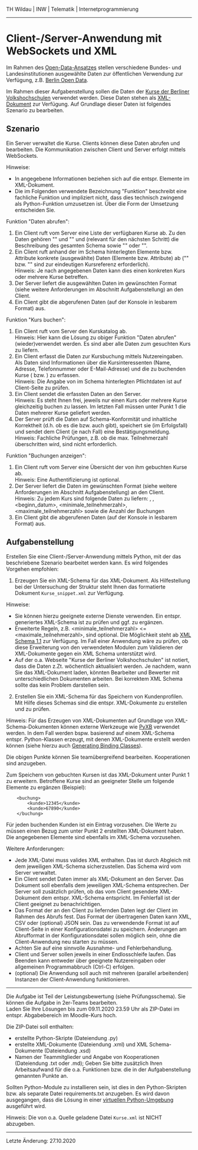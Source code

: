 TH Wildau | INW | Telematik | Internetprogrammierung

---

Client-/Server-Anwendung mit WebSockets und XML
===============================================


Im Rahmen des [Open-Data-Ansatzes](https://de.wikipedia.org/wiki/Open_Data) stellen verschiedene Bundes- und Landesinstitutionen ausgewählte Daten zur öffentlichen Verwendung zur Verfügung, z.B. [Berlin Open Data](https://daten.berlin.de/).

Im Rahmen dieser Aufgabenstellung sollen die Daten der [Kurse der Berliner Volkshochschulen](https://daten.berlin.de/datensaetze/kurse-der-berliner-volkshochschulen) verwendet werden. Diese Daten stehen als [XML-Dokument](https://vhsit.berlin.de/VHSKURSE/OpenData/Kurse.xml) zur Verfügung. Auf Grundlage dieser Daten ist folgendes Szenario zu bearbeiten.


Szenario
--------

Ein Server verwaltet die Kurse. Clients können diese Daten abrufen und bearbeiten. Die Kommunikation zwischen Client und Server erfolgt mittels WebSockets.

Hinweise:  

- In <Klammern> angegebene Informationen beziehen sich auf die entspr. Elemente im XML-Dokument.
- Die im Folgenden verwendete Bezeichnung "Funktion" beschreibt eine fachliche Funktion und impliziert nicht, dass dies technisch zwingend als Python-Funktion umzusetzen ist. Über die Form der Umsetzung entscheiden Sie.


Funktion "Daten abrufen":

1. Ein Client ruft vom Server eine Liste der verfügbaren Kurse ab. Zu den Daten gehören "<name>" und "<untertitel>" und (relevant für den nächsten Schritt) die Beschreibung des gesamten Schema sowie "<guid>" oder "<nummer>".  
2. Ein Client ruft anhand der im Schema hinterlegten Elemente bzw. Attribute konkrete (ausgewählte) Daten (Elemente bzw. Attribute) ab ("<guid>" bzw. "<nummer>" sind zur eindeutigen Kursreferenz erforderlich).  
   Hinweis: Je nach angegebenen Daten kann dies einen konkreten Kurs oder mehrere Kurse betreffen.  
3. Der Server liefert die ausgewählten Daten im gewünschten Format (siehe weitere Anforderungen im Abschnitt Aufgabenstellung) an den Client.  
4. Ein Client gibt die abgerufenen Daten (auf der Konsole in lesbarem Format) aus.

Funktion "Kurs buchen":

1. Ein Client ruft vom Server den Kurskatalog ab.  
   Hinweis: Hier kann die Lösung zu obiger Funktion "Daten abrufen" (wieder)verwendet werden. Es sind aber alle Daten zum gesuchten Kurs zu liefern.  
2. Ein Client erfasst die Daten zur Kursbuchung mittels Nutzereingaben.  
   Als Daten sind Informationen über die Kursinteressenten (Name, Adresse, Telefonnummer oder E-Mail-Adresse) und die zu buchenden Kurse (<guid> bzw. <nummer>) zu erfassen.  
   Hinweis: Die Angabe von im Schema hinterlegten Pflichtdaten ist auf Client-Seite zu prüfen.  
3. Ein Client sendet die erfassten Daten an den Server.  
   Hinweis: Es steht Ihnen frei, jeweils nur einen Kurs oder mehrere Kurse gleichzeitig buchen zu lassen. Im letzten Fall müssen unter Punkt 1 die Daten mehrerer Kurse geliefert werden.  
4. Der Server prüft die Daten auf Schema-Konformität und inhaltliche Korrektheit (d.h. ob es die <guid> bzw. <nummer> auch gibt), speichert sie (im Erfolgsfall) und sendet dem Client (je nach Fall) eine Bestätigungsmeldung.  
   Hinweis: Fachliche Prüfungen, z.B. ob die max. Teilnehmerzahl überschritten wird, sind nicht erforderlich.

Funktion "Buchungen anzeigen":

1. Ein Client ruft vom Server eine Übersicht der von ihm gebuchten Kurse ab.  
   Hinweis: Eine Authentifizierung ist optional.
2. Der Server liefert die Daten im gewünschten Format (siehe weitere Anforderungen im Abschnitt Aufgabenstellung) an den Client.  
   Hinweis: Zu jedem Kurs sind folgende Daten zu liefern: <name>, <untertitel>, <beginn_datum>, <minimale_teilnehmerzahl>, <maximale_teilnehmerzahl> sowie die Anzahl der Buchungen
3. Ein Client gibt die abgerufenen Daten (auf der Konsole in lesbarem Format) aus.


Aufgabenstellung
----------------

Erstellen Sie eine Client-/Server-Anwendung mittels Python, mit der das beschriebene Szenario bearbeitet werden kann. Es wird folgendes Vorgehen empfohlen:

1. Erzeugen Sie ein XML-Schema für das XML-Dokument. Als Hilfestellung bei der Untersuchung der Struktur steht Ihnen das formatierte Dokument `Kurse_snippet.xml` zur Verfügung.

Hinweise:  

- Sie können hierzu geeignete externe Dienste verwenden. Ein entspr. generiertes XML-Schema ist zu prüfen und ggf. zu ergänzen.  
- Erweiterte Regeln, z.B. <minimale_teilnehmerzahl> <= <maximale_teilnehmerzahl>, sind optional. Die Möglichkeit steht ab [XML Schema 1.1](https://www.w3.org/TR/xmlschema11-1/#cAssertions) zur Verfügung. Im Fall einer Anwendung wäre zu prüfen, ob diese Erweiterung von den verwendeten Modulen zum Validieren der XML-Dokumente gegen ein XML Schema unterstützt wird.  
- Auf der o.a. Webseite "Kurse der Berliner Volkshochschulen" ist notiert, dass die Daten z.Zt. wöchentlich aktualisiert werden. Je nachdem, wann Sie das XML-Dokument laden, könnten Bearbeiter und Bewerter mit unterschiedlichen Dokumenten arbeiten. Bei korrektem XML Schema sollte das kein Problem darstellen sein.

2. Erstellen Sie ein XML-Schema für das Speichern von Kundenprofilen. Mit Hilfe dieses Schemas sind die entspr. XML-Dokumente zu erstellen und zu prüfen.

Hinweis: Für das Erzeugen von XML-Dokumenten auf Grundlage von XML-Schema-Dokumenten können externe Werkzeuge wie [PyXB](http://pyxb.sourceforge.net/) verwendet werden. In dem Fall werden bspw. basierend auf einem XML-Schema entspr. Python-Klassen erzeugt, mit denen XML-Dokumente erstellt werden können (siehe hierzu auch [Generating Binding Classes](http://pyxb.sourceforge.net/userref_pyxbgen.html#pyxbgen)).

Die obigen Punkte können Sie teamübergreifend bearbeiten. Kooperationen sind anzugeben.

Zum Speichern von gebuchten Kursen ist das XML-Dokument unter Punkt 1 zu erweitern. Betroffene Kurse sind an geeigneter Stelle um folgende Elemente zu ergänzen (Beispiel):

        <buchung>
            <kunde>12345</kunde>
            <kunde>67890</kunde>
        </buchung>

Für jeden buchenden Kunden ist ein Eintrag vorzusehen. Die Werte zu <kunde> müssen einen Bezug zum unter Punkt 2 erstellten XML-Dokument haben. Die angegebenen Elemente sind ebenfalls im XML-Schema vorzusehen.


Weitere Anforderungen:  

- Jede XML-Datei muss valides XML enthalten. Das ist durch Abgleich mit dem jeweiligen XML-Schema sicherzustellen. Das Schema wird vom Server verwaltet.  
- Ein Client sendet Daten immer als XML-Dokument an den Server. Das Dokument soll ebenfalls dem jeweiligen XML-Schema entsprechen. Der Server soll zusätzlich prüfen, ob das vom Client gesendete XML-Dokument dem entspr. XML-Schema entspricht. Im Fehlerfall ist der Client geeignet zu benachrichtigen.  
- Das Format der an den Client zu liefernden Daten legt der Client im Rahmen des Abrufs fest. Das Format der übertragenen Daten kann XML, CSV oder (optional) JSON sein. Das zu verwendende Format ist auf Client-Seite in einer Konfigurationsdatei zu speichern. Änderungen am Abrufformat in der Konfigurationsdatei sollen möglich sein, ohne die Client-Anwendung neu starten zu müssen.  
- Achten Sie auf eine sinnvolle Ausnahme- und Fehlerbehandlung.  
- Client und Server sollen jeweils in einer Endlosschleife laufen. Das Beenden kann entweder über geeignete Nutzereingaben oder allgemeinen Programmabbruch (Ctrl-C) erfolgen.  
- (optional) Die Anwendung soll auch mit mehreren (parallel arbeitenden) Instanzen der Client-Anwendung funktionieren.


---

Die Aufgabe ist Teil der Leistungsbewertung (siehe Prüfungsschema). Sie können die Aufgabe in 2er-Teams bearbeiten.  
Laden Sie Ihre Lösungen bis zum 09.11.2020 23.59 Uhr als ZIP-Datei im entspr. Abgabebereich im Moodle-Kurs hoch.  

Die ZIP-Datei soll enthalten:  

- erstellte Python-Skripte (Dateiendung .py)  
- erstellte XML-Dokumente (Dateiendung .xml) und XML Schema-Dokumente (Dateiendung .xsd)  
- Namen der Teammitglieder und Angabe von Kooperationen (Dateiendung .txt oder .md); Geben Sie bitte zusätzlich Ihren Arbeitsaufwand für die o.a. Funktionen bzw. die in der Aufgabenstellung genannten Punkte an.

Sollten Python-Module zu installieren sein, ist dies in den Python-Skripten bzw. als separate Datei requirements.txt anzugeben. Es wird davon ausgegangen, dass die Lösung in einer [virtuellen Python-Umgebung](https://docs.python.org/3/tutorial/venv.html) ausgeführt wird.

Hinweis: Die von o.a. Quelle geladene Datei `Kurse.xml` ist NICHT abzugeben.

---

Letzte Änderung: 27.10.2020


